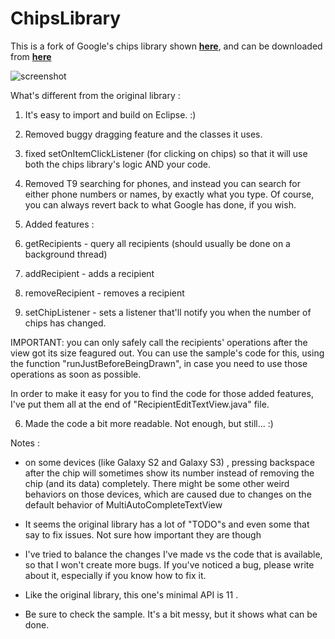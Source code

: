 ChipsLibrary
=================

This is a fork of Google's chips library shown [**here**][1], and can be downloaded from [**here**][3]

![screenshot][3]

What's different from the original library :

1. It's easy to import and build on Eclipse. :)

2. Removed buggy dragging feature and the classes it uses. 

3. fixed setOnItemClickListener (for clicking on chips) so that it will use both the chips library's logic AND your code.

4. Removed T9 searching for phones, and instead you can search for either phone numbers or names, by exactly what you type.
Of course, you can always revert back to what Google has done, if you wish.     

5. Added features :
 1. getRecipients - query all recipients (should usually be done on a background thread)
 2. addRecipient - adds a recipient
 3. removeRecipient - removes a recipient
 4. setChipListener - sets a listener that'll notify you when the number of chips has changed.

 IMPORTANT: you can only safely call the recipients' operations after the view got its size feagured out. 
You can use the sample's code for this, using the function "runJustBeforeBeingDrawn", in case you need to use those operations as soon as possible.  

 In order to make it easy for you to find the code for those added features, I've put them all at the end of "RecipientEditTextView.java" file.

6. Made the code a bit more readable. Not enough, but still... :)
 
Notes :

- on some devices (like Galaxy S2 and Galaxy S3) , pressing backspace after the chip will sometimes show its number instead of removing the chip (and its data) completely.
There might be some other weird behaviors on those devices, which are caused due to changes on the default behavior of MultiAutoCompleteTextView

- It seems the original library has a lot of "TODO"s and even some that say to fix issues. Not sure how important they are though

- I've tried to balance the changes I've made vs the code that is available, so that I won't create more bugs. 
If you've noticed a bug, please write about it, especially if you know how to fix it.

- Like the original library, this one's minimal API is 11 . 

- Be sure to check the sample. It's a bit messy, but it shows what can be done.  


  [1]: https://plus.google.com/+RichHyndman/posts/TSxaARVsRjF
  [2]: http://https://android.googlesource.com/platform/frameworks/ex/+/android-sdk-support_r11/chips/
  [3]: https://lh3.googleusercontent.com/-0tiDXRdjE9w/UEKSRdUaS6I/AAAAAAAAoqw/thtcKMWSWKs/w393-h683-no/png.png